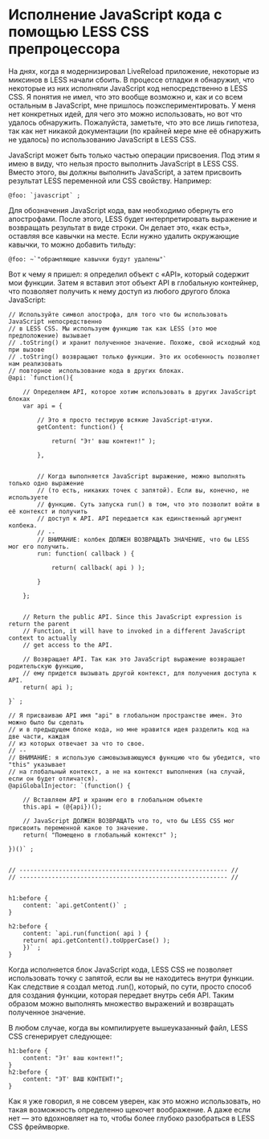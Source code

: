 # Исполнение JavaScript кода с помощью LESS CSS препроцессора

На днях, когда я модернизировал LiveReload приложение, некоторые из
миксинов в LESS начали сбоить. В процессе отладки я обнаружил, что некоторые из
них исполняли JavaScript код непосредственно в LESS CSS. Я понятия не имел, 
что это вообще возможно и, как и со всем остальным в JavaScript, мне пришлось 
поэкспериментировать. У меня нет конкретных идей, для чего это можно использовать, 
но вот что удалось обнаружить. Пожалуйста, заметьте, что это все лишь гипотеза, 
так как нет никакой документации (по крайней мере мне её обнаружить не удалось) 
по использованию JavaScript в LESS CSS.

JavaScript может быть только частью операции присвоения. Под этим я
имею в виду, что нельзя просто выполнить JavaScript в LESS CSS. Вместо
этого, вы должны выполнить JavaScript, а затем присвоить результат LESS
переменной или CSS свойству. Например:

    @foo: `javascript` ;
    
Для обозначения JavaScript кода, вам необходимо обернуть его апострофами. 
После этого, LESS будет интерпретировать выражение и возвращать
результат в виде строки. Он делает это, «как есть», оставляя все
кавычки на месте. Если нужно удалить окружающие кавычки, то можно
добавить тильду:

    @foo: ~`"обрамляющие кавычки будут удалены"`

Вот к чему я пришел: я определил объект с «API», который содержит мои функции. 
Затем я вставил этот объект API в глобальную контейнер, что позволяет получить к нему
доступ из любого другого блока JavaScript:

    
    // Используйте символ апострофа, для того что бы использовать JavaScript непосредственно 
    // в LESS CSS. Мы используем функцию так как LESS (это мое предположение) вызывает
    // .toString() и хранит полученное значение. Похоже, свой исходный код при вызове 
    // .toString() возвращают только функции. Это их особенность позволяет нам реализовать 
    // повторное  использование кода в других блоках.
    @api: `function(){
        
        // Определяем API, которое хотим использовать в других JavaScript блоках
        var api = {
            
            // Это я просто тестирую всякие JavaScript-штуки.
            getContent: function() {
     
                return( "Эт' ваш контент!" );
     
            },
            
            
            // Когда выполняется JavaScript выражение, можно выполнять только одно выражение
            // (то есть, никаких точек с запятой). Если вы, конечно, не используете
            // функцию. Суть запуска run() в том, что это позволит войти в её контекст и получить
            // доступ к API. API передается как единственный аргумент колбека.
            // --
            // ВНИМАНИЕ: колбек ДОЛЖЕН ВОЗВРАЩАТЬ ЗНАЧЕНИЕ, что бы LESS мог его получить.
            run: function( callback ) {
     
                return( callback( api ) );
    
            }
    
        };
     
    
        // Return the public API. Since this JavaScript expression is return the parent
        // Function, it will have to invoked in a different JavaScript context to actually
        // get access to the API.
        
        // Возвращает API. Так как это JavaScript выражение возвращает родительскую функцию,
        // ему придется вызывать другой контекст, для получения доступа к API.
        return( api );
    
    }` ;
    
    // Я присваиваю API имя "api" в глобальном пространстве имен. Это можно было бы сделать
    // и в предыдущем блоке кода, но мне нравится идея разделить код на две части, каждая
    // из которых отвечает за что то свое.
    // --
    // ВНИМАНИЕ: я использую самовызывающуюся функцию что бы убедится, что "this" указывает
    // на глобальный контекст, а не на контекст выполнения (на случай, если он будет отличатся).
    @apiGlobalInjector: `(function() {
        
        // Вставляем API и храним его в глобальном объекте
        this.api = (@{api})();
     
        // JavaScript ДОЛЖЕН ВОЗВРАЩАТЬ что то, что бы LESS CSS мог присвоить переменной какое то значение.
        return( "Помещено в глобальный контекст" );
    
    })()` ;
    
     
    // ---------------------------------------------------------- //
    // ---------------------------------------------------------- //
    
    
    h1:before {
        content: `api.getContent()` ;
    }
    
    h2:before {
        content: `api.run(function( api ) {
        return( api.getContent().toUpperCase() );
        })` ;
    }
    

Когда исполняется блок JavaScript кода, LESS CSS не позволяет использовать 
точку с запятой, если вы не находитесь внутри функции. Как следствие я создал
метод .run(), который, по сути, просто способ для создания функции, которая
передает внутрь себя API. Таким образом можно выполнять множество выражений
и возвращать полученное значение.

В любом случае, когда вы компилируете вышеуказанный файл, LESS CSS сгенерирует следующее:


    h1:before {
        content: "Эт' ваш контент!";
    }
    h2:before {
        content: "ЭТ' ВАШ КОНТЕНТ!";
    }

Как я уже говорил, я не совсем уверен, как это можно использовать, но такая
возможность определенно щекочет воображение. А даже если нет — это вдохновляет
на то, чтобы более глубоко разобраться в LESS CSS фреймворке.
